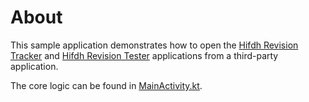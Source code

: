 # About

This sample application demonstrates how to open the [Hifdh Revision Tracker](https://play.google.com/store/apps/details?id=com.tazkiyatech.hifdhtracker) and [Hifdh Revision Tester](https://play.google.com/store/apps/details?id=com.tazkiyatech.hifdhtester) applications from a third-party application.

The core logic can be found in [MainActivity.kt](app/src/main/java/com/tazkiyatech/sampleapp/MainActivity.kt).